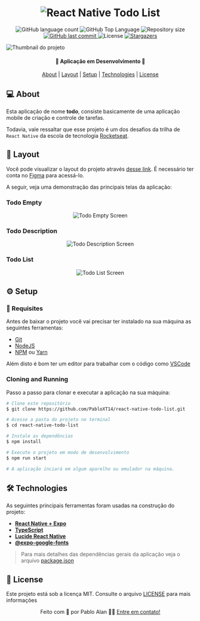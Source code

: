 <h1 align="center">
  <img
    src=".github/todo-list-logo.svg"
    title="React Native Todo List"
    alt="React Native Todo List"
  />
</h1>

<p align="center">
  <img alt="GitHub language count" src="https://img.shields.io/github/languages/count/pabloxt14/react-native-todo-list">

  <img alt="GitHub Top Language" src="https://img.shields.io/github/languages/top/pabloxt14/react-native-todo-list" />

  <img alt="Repository size" src="https://img.shields.io/github/repo-size/pabloxt14/react-native-todo-list">
  
  <a href="https://github.com/pabloxt14/react-native-todo-list/commits/master">
    <img alt="GitHub last commit" src="https://img.shields.io/github/last-commit/pabloxt14/react-native-todo-list">
  </a>
    
   <img alt="License" src="https://img.shields.io/badge/license-MIT-blue">

   <a href="https://github.com/pabloxt14/react-native-todo-list/stargazers">
    <img alt="Stargazers" src="https://img.shields.io/github/stars/pabloxt14/react-native-todo-list?style=social">
  </a>
</p>

<p>
  <img src=".github/thumbnail.png" alt="Thumbnail do projeto" />
</p>

<h4 align="center"> 
	🚧 Aplicação em Desenvolvimento 🚧
</h4>

<p align="center">
 <a href="#-about">About</a> | 
 <a href="#-layout">Layout</a> | 
 <a href="#-setup">Setup</a> | 
 <a href="#-technologies">Technologies</a> | 
 <a href="#-license">License</a>
</p>


## 💻 About

Esta aplicação de nome **todo**, consiste basicamente de uma aplicação mobile de criação e controle de tarefas.

Todavia, vale ressaltar que esse projeto é um dos desafios da trilha de `React Native` da escola de tecnologia [Rocketseat](https://www.rocketseat.com.br/).


<!-- ## 🔗 Deploy

O deploy da aplicação pode ser acessada através da seguinte URL base: https://pabloxt14-nlw-expert-notes.vercel.app/ -->


## 🎨 Layout

Você pode visualizar o layout do projeto através [desse link](https://www.figma.com/file/1XfZQGSWk4HWjvwcjd2nOP/ToDo-List/duplicate). É necessário ter conta no [Figma](https://www.figma.com/) para acessá-lo.

A seguir, veja uma demonstração das principais telas da aplicação:

### Todo Empty

<p align="center">
  <img
    src=".github/screens/todo-empty.png"
    alt="Todo Empty Screen"
    title="Todo Empty Screen"
    width="auto"
  />
</p>

### Todo Description

<p align="center">
  <img
    src=".github/screens/todo-description.png"
    alt="Todo Description Screen"
    title="Todo Description Screen"
    width="auto"
  />
</p>

### Todo List

<p align="center">
  <img
    src=".github/screens/todo-list.png"
    alt="Todo List Screen"
    title="Todo List Screen"
    width="auto"
  />
</p>

## ⚙ Setup

### 📝 Requisites

Antes de baixar o projeto você vai precisar ter instalado na sua máquina as seguintes ferramentas:

* [Git](https://git-scm.com)
* [NodeJS](https://nodejs.org/en/)
* [NPM](https://www.npmjs.com/) ou [Yarn](https://yarnpkg.com/) 

Além disto é bom ter um editor para trabalhar com o código como [VSCode](https://code.visualstudio.com/)

### Cloning and Running

Passo a passo para clonar e executar a aplicação na sua máquina:

```bash
# Clone este repositório
$ git clone https://github.com/PabloXT14/react-native-todo-list.git

# Acesse a pasta do projeto no terminal
$ cd react-native-todo-list

# Instale as dependências
$ npm install

# Execute o projeto em modo de desenvolvimento
$ npm run start

# A aplicação inciará em algum aparelho ou emulador na máquina.
```


## 🛠 Technologies

As seguintes principais ferramentas foram usadas na construção do projeto:

- **[React Native + Expo](https://vitejs.dev/)**
- **[TypeScript](https://www.typescriptlang.org/)**
- **[Lucide React Native](https://lucide.dev/guide/packages/lucide-react-native)**
- **[@expo-google-fonts](https://docs.expo.dev/develop/user-interface/fonts/#with-usefonts-hook-1)**

> Para mais detalhes das dependências gerais da aplicação veja o arquivo [package.json](./package.json)


## 📝 License

Este projeto está sob a licença MIT. Consulte o arquivo [LICENSE](./LICENSE) para mais informações

<p align="center">
  Feito com 💜 por Pablo Alan 👋🏽 <a href="https://www.linkedin.com/in/pabloalan/" target="_blank">Entre em contato!</a>  
</p>
